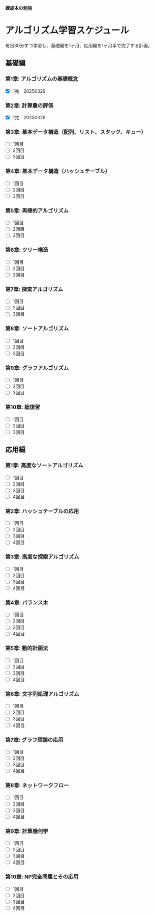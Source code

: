 **螺旋本の勉強**
# アルゴリズム学習スケジュール

毎日30分ずつ学習し、基礎編を1ヶ月、応用編を1ヶ月半で完了する計画。

## 基礎編

### 第1章: アルゴリズムの基礎概念
- [x] 1完　20250329

### 第2章: 計算量の評価
- [x] 1完　20250329

### 第3章: 基本データ構造（配列、リスト、スタック、キュー）
- [ ] 1回目
- [ ] 2回目
- [ ] 3回目

### 第4章: 基本データ構造（ハッシュテーブル）
- [ ] 1回目
- [ ] 2回目
- [ ] 3回目

### 第5章: 再帰的アルゴリズム
- [ ] 1回目
- [ ] 2回目
- [ ] 3回目

### 第6章: ツリー構造
- [ ] 1回目
- [ ] 2回目
- [ ] 3回目

### 第7章: 探索アルゴリズム
- [ ] 1回目
- [ ] 2回目
- [ ] 3回目

### 第8章: ソートアルゴリズム
- [ ] 1回目
- [ ] 2回目
- [ ] 3回目

### 第9章: グラフアルゴリズム
- [ ] 1回目
- [ ] 2回目
- [ ] 3回目

### 第10章: 総復習
- [ ] 1回目
- [ ] 2回目
- [ ] 3回目

## 応用編

### 第1章: 高度なソートアルゴリズム
- [ ] 1回目
- [ ] 2回目
- [ ] 3回目
- [ ] 4回目

### 第2章: ハッシュテーブルの応用
- [ ] 1回目
- [ ] 2回目
- [ ] 3回目
- [ ] 4回目

### 第3章: 高度な探索アルゴリズム
- [ ] 1回目
- [ ] 2回目
- [ ] 3回目
- [ ] 4回目

### 第4章: バランス木
- [ ] 1回目
- [ ] 2回目
- [ ] 3回目
- [ ] 4回目

### 第5章: 動的計画法
- [ ] 1回目
- [ ] 2回目
- [ ] 3回目
- [ ] 4回目

### 第6章: 文字列処理アルゴリズム
- [ ] 1回目
- [ ] 2回目
- [ ] 3回目
- [ ] 4回目

### 第7章: グラフ理論の応用
- [ ] 1回目
- [ ] 2回目
- [ ] 3回目
- [ ] 4回目

### 第8章: ネットワークフロー
- [ ] 1回目
- [ ] 2回目
- [ ] 3回目
- [ ] 4回目

### 第9章: 計算幾何学
- [ ] 1回目
- [ ] 2回目
- [ ] 3回目
- [ ] 4回目

### 第10章: NP完全問題とその応用
- [ ] 1回目
- [ ] 2回目
- [ ] 3回目
- [ ] 4回目
